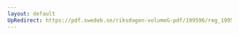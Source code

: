 ```yaml
---
layout: default
UpRedirect: https://pdf.swedeb.se/riksdagen-volumeG-pdf/199596/reg_199596/reg_199596_0009.pdf
---
```

